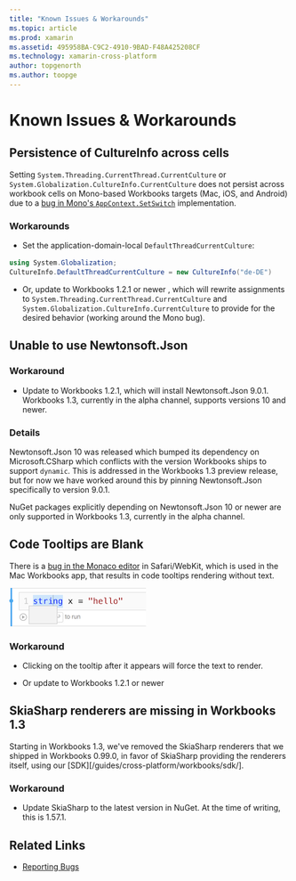 ```yaml
---
title: "Known Issues & Workarounds"
ms.topic: article
ms.prod: xamarin
ms.assetid: 495958BA-C9C2-4910-9BAD-F48A425208CF
ms.technology: xamarin-cross-platform
author: topgenorth
ms.author: toopge
---
```


# Known Issues & Workarounds

## Persistence of CultureInfo across cells

Setting `System.Threading.CurrentThread.CurrentCulture` or
`System.Globalization.CultureInfo.CurrentCulture` does not persist across
workbook cells on Mono-based Workbooks targets (Mac, iOS, and Android) due to
a [bug in Mono's `AppContext.SetSwitch`][appcontext-bug] implementation.

### Workarounds

* Set the application-domain-local `DefaultThreadCurrentCulture`:
```csharp
using System.Globalization;
CultureInfo.DefaultThreadCurrentCulture = new CultureInfo("de-DE")
```

* Or, update to Workbooks 1.2.1 or newer , which will rewrite
  assignments to `System.Threading.CurrentThread.CurrentCulture` and
  `System.Globalization.CultureInfo.CurrentCulture` to provide for
  the desired behavior (working around the Mono bug).

## Unable to use Newtonsoft.Json

### Workaround

* Update to Workbooks 1.2.1, which will install Newtonsoft.Json 9.0.1.
  Workbooks 1.3, currently in the alpha channel, supports versions 10
  and newer.

### Details

Newtonsoft.Json 10 was released which bumped its dependency on
Microsoft.CSharp which conflicts with the version Workbooks ships
to support `dynamic`. This is addressed in the Workbooks 1.3 preview
release, but for now we have worked around this by pinning
Newtonsoft.Json specifically to version 9.0.1.

NuGet packages explicitly depending on Newtonsoft.Json 10 or newer
are only supported in Workbooks 1.3, currently in the alpha channel.

## Code Tooltips are Blank

There is a [bug in the Monaco editor][monaco-bug] in Safari/WebKit,
which is used in the Mac Workbooks app, that results in code
tooltips rendering without text.

![](general-images/monaco-signature-help-bug.png)

### Workaround

* Clicking on the tooltip after it appears will force the text to render.

* Or update to Workbooks 1.2.1 or newer

[appcontext-bug]: https://bugzilla.xamarin.com/show_bug.cgi?id=54448
[monaco-bug]: https://github.com/Microsoft/monaco-editor/issues/408

## SkiaSharp renderers are missing in Workbooks 1.3

Starting in Workbooks 1.3, we've removed the SkiaSharp renderers that we shipped
in Workbooks 0.99.0, in favor of SkiaSharp providing the renderers itself, using
our [SDK][/guides/cross-platform/workbooks/sdk/].

### Workaround

* Update SkiaSharp to the latest version in NuGet. At the time of writing, this
  is 1.57.1.

## Related Links

- [Reporting Bugs](~/tools/workbooks/install.md#reporting-bugs)

